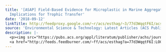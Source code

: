 ```yaml
---
title: '[ASAP] Field-Based Evidence for Microplastic in Marine Aggregates and Mussels:
  Implications for Trophic Transfer'
date: '2018-09-12'
linkTitle: http://feedproxy.google.com/~r/acs/esthag/~3/77d3WqqtF6I/acs.est.8b03467
source: 'Environmental Science & Technology: Latest Articles (ACS Publications)'
description: |-
  <p><img src="https://pubs.acs.org/appl/literatum/publisher/achs/journals/content/esthag/0/esthag.ahead-of-print/acs.est.8b03467/20180912/images/medium/es-2018-03467g_0007.gif" alt="TOC Graphic"/></p><div><cite>Environmental Science & Technology</cite></div><div>DOI: 10.1021/acs.est.8b03467</div><div class="feedflare">
  <a href="http://feeds.feedburner.com/~ff/acs/esthag?a=77d3WqqtF6I:LOC2TAy8-z8:yIl2AUoC8zA"><img src="http://feeds.feedburner.com/~ff/acs/esthag?d=yIl2AUoC8zA" border="0"></img></a>
---
```

